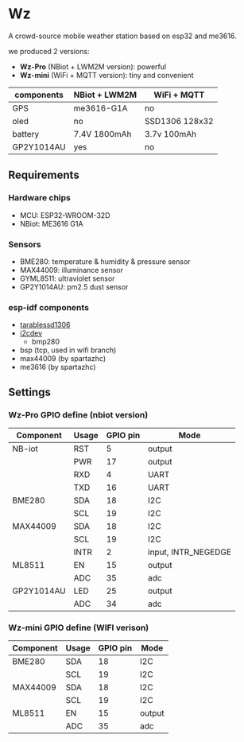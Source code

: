 # Wz

A crowd-source mobile weather station based on esp32 and me3616.

we produced 2 versions:

- **Wz-Pro** (NBiot + LWM2M version): powerful
- **Wz-mini** (WiFi + MQTT version): tiny and convenient

| components | NBiot + LWM2M | WiFi + MQTT    |
| ---------- | ------------- | -------------- |
| GPS        | me3616-G1A    | no             |
| oled       | no            | SSD1306 128x32 |
| battery    | 7.4V 1800mAh  | 3.7v  100mAh   |
| GP2Y1014AU | yes           | no             |

## Requirements

### Hardware chips

- MCU: ESP32-WROOM-32D
- NBiot: ME3616 G1A

### Sensors

- BME280: temperature & humidity & pressure sensor
- MAX44009: illuminance sensor
- GYML8511: ultraviolet sensor
- GP2Y1014AU: pm2.5 dust sensor

### esp-idf components

- [tarablessd1306](https://github.com/TaraHoleInIt/tarablessd1306)
- [i2cdev](https://github.com/UncleRus/esp-idf-lib)
  - bmp280
- bsp (tcp, used in wifi branch)
- max44009 (by spartazhc)
- me3616 (by spartazhc)



## Settings

### Wz-Pro GPIO define (nbiot version)

| Component | Usage | GPIO pin   | Mode     |
| --------- | -------- | ------ | ---- |
| NB-iot    | RST      | 5 |   output|
|           | PWR | 17 | output |
|           | RXD | 4 | UART |
|           | TXD | 16 | UART |
| BME280 | SDA | 18 | I2C |
|           | SCL | 19 | I2C |
| MAX44009 | SDA | 18 | I2C |
|           | SCL | 19 | I2C |
|           | INTR | 2 | input, INTR_NEGEDGE |
| ML8511 | EN | 15 | output |
|           | ADC | 35 | adc |
|GP2Y1014AU|LED|25|output|
||ADC|34|adc|

### Wz-mini GPIO define (WIFI verison)
| Component | Usage | GPIO pin   | Mode     |
| --------- | -------- | ------ | ---- |
| BME280 | SDA | 18 | I2C |
|           | SCL | 19 | I2C |
| MAX44009 | SDA | 18 | I2C |
|           | SCL | 19 | I2C |
| ML8511 | EN | 15 | output |
|           | ADC | 35 | adc |

